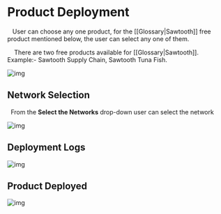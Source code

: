 # Product Deployment

   User can choose any one product, for the [[Glossary|Sawtooth]] free product mentioned below, the user can select any one of them.

    There are two free products available for [[Glossary|Sawtooth]].  Example:- Sawtooth Supply Chain, Sawtooth Tuna Fish.

![img](./images/ProductPage.JPG)

## Network Selection

  From the **Select the Networks** drop-down user can select the network

![img](./images/NetworkSelectPage.JPG)

## Deployment Logs

![img](./images/ProductDeploymentLogs.JPG)

## Product Deployed

![img](./images/ProductDeployed.JPG)